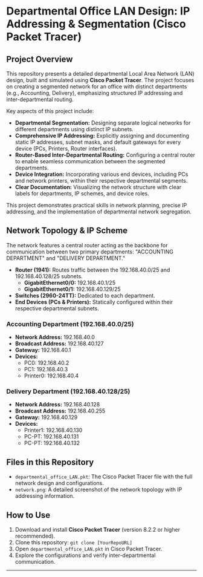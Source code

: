 # Departmental Office LAN Design: IP Addressing & Segmentation (Cisco Packet Tracer)

## Project Overview

This repository presents a detailed departmental Local Area Network (LAN) design, built and simulated using **Cisco Packet Tracer**. The project focuses on creating a segmented network for an office with distinct departments (e.g., Accounting, Delivery), emphasizing structured IP addressing and inter-departmental routing.

Key aspects of this project include:

* **Departmental Segmentation:** Designing separate logical networks for different departments using distinct IP subnets.
* **Comprehensive IP Addressing:** Explicitly assigning and documenting static IP addresses, subnet masks, and default gateways for every device (PCs, Printers, Router interfaces).
* **Router-Based Inter-Departmental Routing:** Configuring a central router to enable seamless communication between the segmented departments.
* **Device Integration:** Incorporating various end devices, including PCs and network printers, within their respective departmental segments.
* **Clear Documentation:** Visualizing the network structure with clear labels for departments, IP schemes, and device roles.

This project demonstrates practical skills in network planning, precise IP addressing, and the implementation of departmental network segregation.

## Network Topology & IP Scheme

The network features a central router acting as the backbone for communication between two primary departments: "ACCOUNTING DEPARTMENT" and "DELIVERY DEPARTMENT."

* **Router (1941):** Routes traffic between the 192.168.40.0/25 and 192.168.40.128/25 subnets.
    * **GigabitEthernet0/0:** 192.168.40.1/25
    * **GigabitEthernet0/1:** 192.168.40.129/25
* **Switches (2960-24TT):** Dedicated to each department.
* **End Devices (PCs & Printers):** Statically configured within their respective departmental subnets.

### Accounting Department (192.168.40.0/25)
* **Network Address:** 192.168.40.0
* **Broadcast Address:** 192.168.40.127
* **Gateway:** 192.168.40.1
* **Devices:**
    * PC0: 192.168.40.2
    * PC1: 192.168.40.3
    * Printer0: 192.168.40.4

### Delivery Department (192.168.40.128/25)
* **Network Address:** 192.168.40.128
* **Broadcast Address:** 192.168.40.255
* **Gateway:** 192.168.40.129
* **Devices:**
    * Printer1: 192.168.40.130
    * PC-PT: 192.168.40.131
    * PC-PT: 192.168.40.132

## Files in this Repository

* `departmental_office_LAN.pkt`: The Cisco Packet Tracer file with the full network design and configurations.
* `network.png`: A detailed screenshot of the network topology with IP addressing information.

## How to Use

1.  Download and install **Cisco Packet Tracer** (version 8.2.2 or higher recommended).
2.  Clone this repository: `git clone [YourRepoURL]`
3.  Open `departmental_office_LAN.pkt` in Cisco Packet Tracer.
4.  Explore the configurations and verify inter-departmental communication.

---
